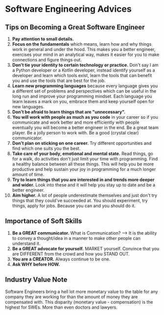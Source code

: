 # Software Engineering Advices

## Tips on Becoming a Great Software Engineer

1. **Pay attention to small details.**
2. **Focus on the fundamentals** which means, learn how and why things work in general and under the hood. This makes you a better engineer, exercises your mind in an analytical way, makes it easier for you to make connections and figure things out.
3. **Don't tie your identity to certain technology or practice.** Don't say I am a Python developer or a Kotlin developer, instead identify yourself as a developer and learn which tools exist, learn the tools that can benefit you and use the tools that are best for the job.
4. **Learn new programming languages** because every language gives you a different set of problems and perspectives which can be useful in the long run and improve your programming mindset. Each language you learn leaves a mark on you, embrace them and keep yourself open for new languages.
5. **Don't be afraid to learn things that are "unnecessary".**
6. **You will work with people as much as you code** in your career so if you communicate and work better and more efficiently with people eventually you will become a better engineer in the end. Be a great team player. Be a jolly person to work with. Be a good (crystal clear) communicator.
7. **Don't plan on sticking on one career.** Try different opportunities and find which one suits you the best.
8. **Take care of your body, emotional and mental state.** Read things, go for a walk, do activities don't just limit your time with programming. Find a healthy balance between all these things. This will help you be more productive and help sustain your joy in programming for a much longer amount of time.
9. **Try to learn things that you are interested in and trends more deeper and wider.** Look into these and it will help you stay up to date and be a better engineer.
10. **Aim higher.** A lot of people underestimate themselves and just don't try things that they could've succeeded at. You should experiment, try things, apply for jobs. Because you can and you should do it.

## Importance of Soft Skills

1. **Be a GREAT communicator.** What is Communication? --> It is the ability to convey a thought/idea in a manner to make other people can understand it.
2. **Be a GREAT advocate for yourself.** MARKET yourself. Convince that you are DIFFERENT from the crowd and how you STAND OUT.
3. **You are a CREATOR.** Always continue to be one.
4. **Ask WHY before HOW.**

## Industry Value Note

Software Engineers bring a hell lot more monetary value to the table for any company they are working for than the amount of money they are compensated with. This disparity (monetary value - compensation) is the highest for SWEs. More than even doctors and lawyers.